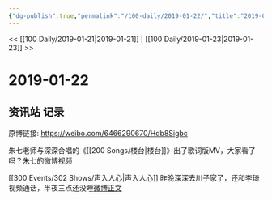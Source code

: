 ```yaml
---
{"dg-publish":true,"permalink":"/100-daily/2019-01-22/","title":"2019-01-22"}
---
```



<< [[100 Daily/2019-01-21\|2019-01-21]] | [[100 Daily/2019-01-23\|2019-01-23]] >>

# 2019-01-22

## 资讯站 记录

原博链接: https://weibo.com/6466290670/Hdb8Sigbc

朱七老师与深深合唱的《[[200 Songs/楼台\|楼台]]》出了歌词版MV，大家看了吗？[朱七的微博视频](https://video.weibo.com/show?fid=1034:4331295405478612)

[[300 Events/302 Shows/声入人心\|声入人心]]
昨晚深深去川子家了，还和李琦视频通话，半夜三点还没睡[微博正文](https://weibo.com/detail/4331083057090361)
